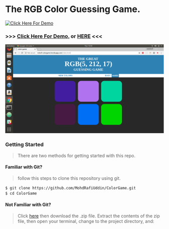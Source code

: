 # The RGB Color Guessing Game.
[![Click Here For Demo](https://encrypted-tbn0.gstatic.com/images?q=tbn:ANd9GcTOmi7FnlfvCKTyqUS8THi6O1uLsXKkm_Dp9VZEy-vGXoG6nyx7KA)](https://mdrafi-colorgame.herokuapp.com/index.html)
### >>> [Click Here For Demo.](http://mdrafi-colorgame.herokuapp.com/index.html)  or [HERE](https://mohdrafiuddin.github.io/ColorGame/) <<<
[![screenshot image](css/images/colorgame.png "screenshot of colorgame")](https://mdrafi-colorgame.herokuapp.com/index.html)
### Getting Started
>There are two methods for getting started with this repo.
#### Familiar with Git?  
> follow this steps to clone this repository using git.
```sh
$ git clone https://github.com/MohdRafiUddin/ColorGame.git
$ cd ColorGame
```
#### Not Familiar with Git?
> Click [here](https://github.com/MohdRafiUddin/ColorGame/archive/master.zip) then download the .zip file. Extract the contents of the zip file, then open your terminal, change to the project directory, and:
